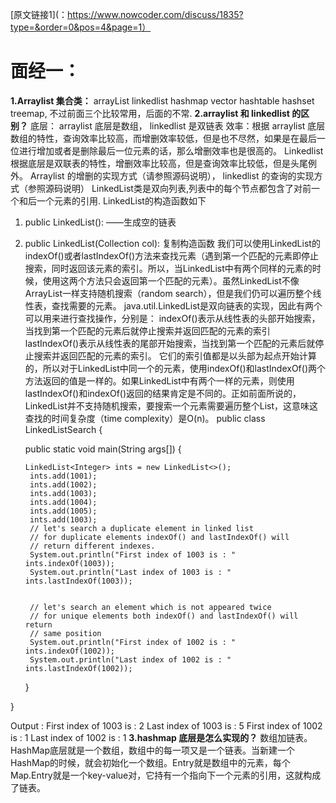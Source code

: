 [原文链接1](：https://www.nowcoder.com/discuss/1835?type=&order=0&pos=4&page=1）
# 面经一：
**1.Arraylist 集合类：**
arrayList linkedlist hashmap vector hashtable hashset treemap, 不过前面三个比较常用，后面的不常.
**2.arraylist 和 linkedlist 的区别？** 
底层： arraylist 底层是数组， linkedlist 是双链表 
效率：根据 arraylist 底层数组的特性，查询效率比较高，而增删效率较低，但是也不尽然，如果是在最后一位进行增加或者是删除最后一位元素的话，那么增删效率也是很高的。 Linkedlist 根据底层是双联表的特性，增删效率比较高，但是查询效率比较低，但是头尾例外。 
Arraylist 的增删的实现方式（请参照源码说明）， linkedlist 的查询的实现方式（参照源码说明） 
LinkedList类是双向列表,列表中的每个节点都包含了对前一个和后一个元素的引用.
LinkedList的构造函数如下
1. public LinkedList():  ——生成空的链表
2. public LinkedList(Collection col):  复制构造函数
  我们可以使用LinkedList的indexOf()或者lastIndexOf()方法来查找元素（遇到第一个匹配的元素即停止搜索，同时返回该元素的索引。所以，当LinkedList中有两个同样的元素的时候，使用这两个方法只会返回第一个匹配的元素）。虽然LinkedList不像ArrayList一样支持随机搜索（random search），但是我们仍可以遍历整个线性表，查找需要的元素。
  java.util.LinkedList是双向链表的实现，因此有两个可以用来进行查找操作，分别是：
indexOf()表示从线性表的头部开始搜索，当找到第一个匹配的元素后就停止搜索并返回匹配的元素的索引
lastIndexOf()表示从线性表的尾部开始搜索，当找到第一个匹配的元素后就停止搜索并返回匹配的元素的索引。
它们的索引值都是以头部为起点开始计算的，所以对于LinkedList中同一个的元素，使用indexOf()和lastIndexOf()两个方法返回的值是一样的。如果LinkedList中有两个一样的元素，则使用lastIndexOf()和indexOf()返回的结果肯定是不同的。正如前面所说的，LinkedList并不支持随机搜索，要搜索一个元素需要遍历整个List，这意味这查找的时间复杂度（time complexity）是O(n)。
public class LinkedListSearch {
 
    public static void main(String args[]) {
 
       LinkedList<Integer> ints = new LinkedList<>();
        ints.add(1001);
        ints.add(1002);
        ints.add(1003);
        ints.add(1004);
        ints.add(1005);
        ints.add(1003);
        // let's search a duplicate element in linked list
        // for duplicate elements indexOf() and lastIndexOf() will
        // return different indexes.
        System.out.println("First index of 1003 is : " ints.indexOf(1003));
        System.out.println("Last index of 1003 is : " ints.lastIndexOf(1003));
        
 
        // let's search an element which is not appeared twice
        // for unique elements both indexOf() and lastIndexOf() will return
        // same position
        System.out.println("First index of 1002 is : " ints.indexOf(1002));
        System.out.println("Last index of 1002 is : " ints.lastIndexOf(1002));
 
    }
 
}
 
Output :
First index of 1003 is : 2
Last index of 1003 is : 5
First index of 1002 is : 1
Last index of 1002 is : 1
**3.hashmap 底层是怎么实现的？** 
数组加链表。HashMap底层就是一个数组，数组中的每一项又是一个链表。当新建一个HashMap的时候，就会初始化一个数组。Entry就是数组中的元素，每个Map.Entry就是一个key-value对，它持有一个指向下一个元素的引用，这就构成了链表。

